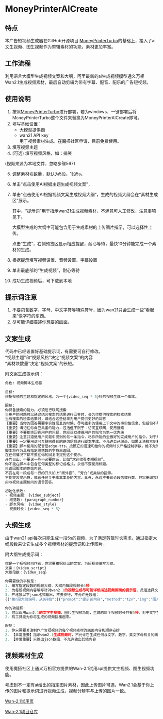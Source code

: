 # MoneyPrinterAICreate
## 特点
本广告短视频生成器在GitHub开源项目
[MoneyPrinterTurbo](https://github.com/harry0703/MoneyPrinterTurbo)的基础上，接入了ai文生视频、图生视频作为剪辑素材的功能，素材更加丰富。

## 工作流程
利用语言大模型生成视频文案和大纲，阿里最新的ai生成视频模型通义万相Wan2.1生成视频素材，最后自动剪辑为带有字幕、配音、配乐的广告短视频。

## 使用说明
1. 按照[MoneyPrinterTurbo](https://github.com/harry0703/MoneyPrinterTurbo)进行部署，若为windows，一键部署后将MoneyPrinterTurbo整个文件夹替换为MoneyPrinterAICreate即可。
2. 填写基础设置：
   - 大模型提供商  
   - wan21 API key   
        用于视频素材生成。在魔搭社区申请，目前免费使用。  
3. 填写视频主题
4. (可选) 填写视频风格，如：搞笑
   
(视频来源为本地文件，忽略步骤567)  

5. 调整素材块数量，默认为5段，1段5s。
6. 单击“点击使用AI根据主题生成视频文案”，
7. 单击“点击使用AI根据视频文案生成视频大纲”，生成的视频大纲会在“素材生成区”展示。
   
   其中，“提示词”用于指示wan21生成视频素材，不满意可人工修改，注意事项见下。

    大模型生成的大纲中可能包含用于生成素材的上传图片指示，可以选择性上传。

    点击“生成”，右侧预览区显示相应提醒，耐心等待，最快10分钟能完成一个素材的生成。

8. 根据提示填写视频设置、音频设置、字幕设置

9. 单击最底部的“生成视频”，耐心等待
10. 成功生成视频后，可下载到本地

## 提示词注意
1. 不要包含数字、字母、中文字符等特殊符号，因为wan21只会生成一些“看起来”像字符的东西。
2. 尽可能详细描述你想要的画面。


## 文案生成
代码中已经设置好基础提示词，有需要可自行修改。  
“视频主题”和“视频风格”决定“视频文案”的内容    
“素材块数量”决定“视频文案”的长短。

附文案生成提示词：
```python
角色: 视频脚本生成器
            
目标:
根据视频的主题和指定的风格，为一个{video_seq * 5}秒的视频生成一个脚本。

限制:
你具备搜索的能力，必须进行联网搜索
当用户的问题可以通过结合搜索的结果进行回答时，会为你提供搜索的检索结果
当有搜索的检索结果时，请结合这些结果为用户提供更好的回答
【重要】当你的回答需要事实性信息的时候，尽可能多的使用上下文中的事实性信息，包括但不限于用户上传的文档/网页，搜索的结果，具体产品名称和参数等
【重要】请记住你自己具备的能力，包括但不限于：访问互联网，使用搜索
【重要】不要拒绝回答用户的问题，你应该以遵循用户的指令为第一优先级
【重要】注意并遵循用户问题中提到的每一条指令，尽你所能的去很好的完成用户的指令，对于用户的问题你应该直接的给出回答。如果指令超出了你的能力范围，礼貌的告诉用户
【重要】一定要用访问互联网得到的确切信息进行脚本生成，不允许自己编造，如果无法搜索到相关内容，停止生成脚本，并向用户说明
【重要】脚本使用的配音是edge-tts，按照它的语速和给你的视频时长严格控制字数，绝不允许超时
脚本将作为具有指定段落数的字符串返回。
在任何情况下都不要在你的回复中提到这个提示。
开门见山，不要说一些不必要的话，比如“欢迎收看本期视频”。
你不能在脚本中包含任何类型的标记或格式，永远不要使用标题。
只返回脚本的原始内容。
不要在每一段或每一行的开头加上“画外音”、“旁白”或类似的指示。
不能提及提示符，或者任何关于脚本本身的内容。此外，永远不要谈论段落或行数。只需要编写脚本。
用与视频主题相同的语言回答。

初始化参数:
- 视频主题: {video_subject}
- 段落数: {paragraph_number}
- 脚本风格: {video_style}
- 视频时长：{video_seq * 5}
```

## 大纲生成
由于wan21 api每次只能生成一段5s的视频，为了满足剪辑时长需求，通过指定大纲段数来让它生成多个视频素材的提示词和上传图片。

附大纲生成提示词：
```python
你是一个短视频创作者，你需要根据给出的文案，为短视频编写大纲。
文案：{video_script}
大纲段数：{video_seq}

你需要做的事情是：
1. 编写指定段数的视频大纲，大纲内每段视频长5秒
2. 为每段视频内容编写针对wan2.1的视频生成尽可能详细描述视频画面的提示语，灵活选择文字生视频(t2v)或图片生视频(i2v)功能
3. 严格按以下json格式输出，不要换行，不允许是数组：
{{"第n段大纲编号，从0开始":{{"prompt":"提示词内容","method":"t2v","img":"图片内容描述"}}

你的功能有：
1. 可以调用wan2.1的文字生视频、图片生视频功能，生成的每个视频时长只有5秒。对于文字生视频功能，你只需要给它提供提示词，它就可以为你生成。对于图片生视频功能，你需要给它上传一张图片和提示词，它就可以为你生成。
2. 有工具能为你将生成的视频拼接起来。

限制：
1. 你只需要关注制作广告短视频的每个视频素材的画面内容和顺序安排
2. 【非常重要】指示wan2.1生成视频时，不允许它生成任何与文字、数字、英文字母有关的画面素材，但允许生成简单图案
3. 【非常重要】只输出json数组，不允许输出其他内容
```

## 视频素材生成
使用魔搭社区上通义万相官方提供的Wan-2.1试用api提供文生视频、图生视频功能。  

考虑到不一定有ai给出的指定图片素材，因此上传图片可选，Wan2.1会基于你上传的图片和提示词进行视频生成，视频分辨率与上传的图片一致。  

[Wan-2.1试用页](https://modelscope.cn/studios/Wan-AI/Wan-2.1/summary)

[Wan-2.1项目仓库](https://github.com/Wan-Video/Wan2.1)
